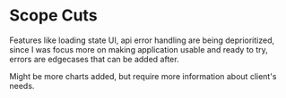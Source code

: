 # Scope Cuts

Features like loading state UI, api error handling are being deprioritized, since I was focus more on making application usable and ready to try, errors are edgecases that can be added after.

Might be more charts added, but require more information about client's needs.
